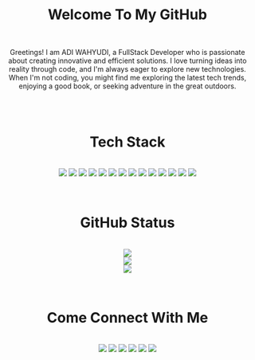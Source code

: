 <h1 align="center" >Welcome To My GitHub</h1>
<br>
<p align="center">Greetings! I am ADI WAHYUDI, a FullStack Developer who is passionate about creating innovative and efficient solutions. I love turning ideas into reality through code, and I'm always eager to explore new technologies. When I'm not coding, you might find me exploring the latest tech trends, enjoying a good book, or seeking adventure in the great outdoors.</p>
<br><br>

<h1 align="center">Tech Stack</h1>
<br>
<div align="center">
<img src="https://cdn.discordapp.com/attachments/1074669703307460648/1175038655564370030/icons8-nextjs-64.png?ex=6569c706&is=65575206&hm=f80c239bf38f26980265c13e8c0607bc94eb4b8ea3a99ed4f293b63fa2ac2f7a&"/>
<img src="https://cdn.discordapp.com/attachments/1074669703307460648/1175038701882048542/icons8-photoshop-64.png?ex=6569c711&is=65575211&hm=1e214a7af196aa6d095396050f3a20b7728535a1b596057ff2bfed32df08f5b3&"/>
<img src="https://cdn.discordapp.com/attachments/1074669703307460648/1175038712091005020/icons8-figma-64.png?ex=6569c714&is=65575214&hm=d56d7932e77bba2ac3968e229b6a9130895c009f165a037ce3601a2302ff18e3&"/>
<img src="https://cdn.discordapp.com/attachments/1074669703307460648/1175038740427706408/icons8-react-native-64.png?ex=6569c71a&is=6557521a&hm=5cb64794c19d05580765e54202201c9c8ff2d6b617756d7a6221ad3f47f96b58&"/>
<img src="https://cdn.discordapp.com/attachments/1074669703307460648/1175038752113041408/icons8-javascript-64.png?ex=6569c71d&is=6557521d&hm=34cc420ffa0c84647e70eea1422c7d61821437ae44ce4caa7a000e551167e248&"/>
<img src="https://cdn.discordapp.com/attachments/1074669703307460648/1175038771654316082/icons8-nodejs-64.png?ex=6569c722&is=65575222&hm=181f01b8ba717f6aca5120526c7560430474f11cb795bbc100907b5ed038edac&"/>
<img src="https://cdn.discordapp.com/attachments/1074669703307460648/1175038796761419806/icons8-tailwind-css-64.png?ex=6569c728&is=65575228&hm=edf21d75686dd72a3c09d12fdd5ef1fd784e75e8b55853dd0178ad7d124c49d7&"/>
<img src="https://cdn.discordapp.com/attachments/1074669703307460648/1175038807863742555/icons8-bootstrap-64.png?ex=6569c72a&is=6557522a&hm=d21ed9df2b45b8ad5518e85461ff8a98bbdab62ee429d1793c49d9eae5ae0b4e&"/>
<img src="https://cdn.discordapp.com/attachments/1074669703307460648/1175038817095389264/icons8-firebase-64.png?ex=6569c72d&is=6557522d&hm=26ced01dbb8d46eedb1ae9db2bfc0bdc9d8cead7dc808b835f5218fd66bf6d93&"/>
<img src="https://cdn.discordapp.com/attachments/1074669703307460648/1175038840055025756/icons8-postgresql-64.png?ex=6569c732&is=65575232&hm=29f30281bc3643cd5aaf00e045a3e1b8a560c2b5704bbb5c6a01b64c089c8fb0&"/>
<img src="https://cdn.discordapp.com/attachments/1074669703307460648/1175038850654019604/icons8-my-sql-64.png?ex=6569c735&is=65575235&hm=eaf44704e2d4734a75925e59e4280e08f919212340c03c563fcdcc8cc20ccb07&"/>
<img src="https://cdn.discordapp.com/attachments/1074669703307460648/1175038863975133214/icons8-php-64.png?ex=6569c738&is=65575238&hm=7ae186f5b63015cedcbed1fbc4076f377da0a84ff4762d4a04d1360fb296fc92&"/>
<img src="https://cdn.discordapp.com/attachments/1074669703307460648/1175038872825122888/icons8-laravel-64.png?ex=6569c73a&is=6557523a&hm=fbc4b5c15c0b38eeb0fdda36cce3f94bbe3e8a3ff55e72d19c5840082861f597&"/>
<img src="https://cdn.discordapp.com/attachments/1074669703307460648/1175038885030535208/icons8-mongo-db-64.png?ex=6569c73d&is=6557523d&hm=77dfa15f0c1df27836cb9eef017d42e0e23e977e9f063441202ac6dba0c13ac4&"/>
</div>
<br><br>

<div  align="center">
<h1>GitHub Status</h1>
<br>
<img src="https://github-readme-stats.vercel.app/api?username=adiw3208&theme=midnight-purple&hide_border=true&include_all_commits=true&count_private=true"/>
<br>
<img src="https://github-readme-streak-stats.herokuapp.com/?user=adiw3208&theme=midnight-purple&hide_border=true"/>
<br>
<img src="https://github-readme-stats.vercel.app/api/top-langs/?username=adiw3208&theme=midnight-purple&hide_border=true&include_all_commits=true&count_private=true&layout=compact"/>
<br>
</div>
<br><br>

<div align="center">
<h1>Come Connect With Me</h1>
<br>
<a  href="https://discord.gg/wFybafrdzp"><img src="https://cdn.discordapp.com/attachments/1074669703307460648/1175013379157544980/discord.png?ex=6569af7c&is=65573a7c&hm=c32397cb97d1cf6bc5943bae5cbcbd95570a013bd912d6225b756c91ea831a49&"/></a>
<a  href="https://facebook.com/stunt3208"><img src="https://cdn.discordapp.com/attachments/1074669703307460648/1175014193712341052/facebook.png?ex=6569b03e&is=65573b3e&hm=b2b9c6fac4ae1210c6eb9235df59456a5b14cb3eed80590a00d77d1ff1685c68&"/></a>
<a  href="https://instagram.com/adiwhydi___"><img src="https://cdn.discordapp.com/attachments/1074669703307460648/1175014851194662912/instagram.png?ex=6569b0db&is=65573bdb&hm=4e8a6d72d62eb9a8854b07ea1aced9e1213d5160feb8f150a7646f9c94289223&"/></a>
<a  href="https://linkedin.com/in/adiwhydi"><img src="https://cdn.discordapp.com/attachments/1074669703307460648/1175015105499500574/linkedin.png?ex=6569b117&is=65573c17&hm=90999988da2540a84e79e2164c613169729618411a5c8c699f996a6a14ebf6e8&"/></a>
<a  href="https://tiktok.com/@stnt3208"><img src="https://cdn.discordapp.com/attachments/1074669703307460648/1175015306578624552/tiktok.png?ex=6569b147&is=65573c47&hm=310b945a915cd89682777e07677b1e5716f20f51264fc23cb65e66e77b277a1a&"/></a>
<a  href="https://twitter.com/adiwhydi___"><img src="https://cdn.discordapp.com/attachments/1074669703307460648/1175025124169240677/twitter.png?ex=6569ba6c&is=6557456c&hm=3b8b86589faebdfbaf6603c6aafb95eb35b561089362322b7730fd4d8c929435&"/></a>

</div>
